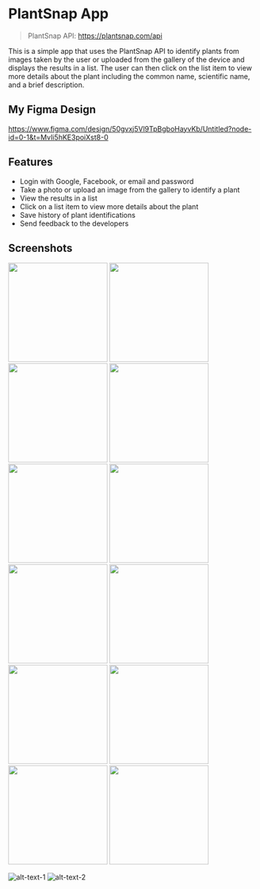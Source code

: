# PlantSnap App 

> PlantSnap API: https://plantsnap.com/api

This is a simple app that uses the PlantSnap API to identify plants from images taken by the user or uploaded from the gallery of the device and displays the results in a list. The user can then click on the list item to view more details about the plant including the common name, scientific name, and a brief description.


## My Figma Design

https://www.figma.com/design/50gvxj5Vl9TpBgboHayvKb/Untitled?node-id=0-1&t=MvIi5hKE3poiXst8-0


## Features 

- Login with Google, Facebook, or email and password
- Take a photo or upload an image from the gallery to identify a plant 
- View the results in a list 
- Click on a list item to view more details about the plant
- Save history of plant identifications 
- Send feedback to the developers 

## Screenshots 

<img src="screenshots/LoginScreen.png" width="200">
<img src="screenshots/SignupScreen.png" width="200">
<img src="screenshots/ForgetPassScreen.png" width="200">
<img src="screenshots/HomeScreen.png" width="200">
<img src="screenshots/SearchScreen.png" width="200">
<img src="screenshots/CameraScreen.png" width="200">
<img src="screenshots/Gallery.png" width="200">
<img src="screenshots/Crop.png" width="200">
<img src="screenshots/DetectScreen.png" width="200">
<img src="screenshots/HistoryScreen.png" width="200">
<img src="screenshots/PlantDetailScreen.png" width="200">
<img src="screenshots/Feedback.png" width="200">

![alt-text-1](screenshots/LoginScreen.png "title-1") ![alt-text-2](screenshots/SignupScreen.png "title-2")
